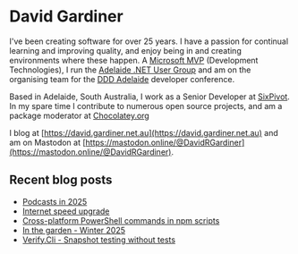 # David Gardiner

I've been creating software for over 25 years. I have a passion for continual learning and improving quality, and enjoy being in and creating environments where these happen. A [Microsoft MVP](https://mvp.microsoft.com/en-us/PublicProfile/5001655) (Development Technologies), I run the [Adelaide .NET User Group](https://www.adnug.net) and am on the organising team for the [DDD Adelaide](https://www.dddadelaide.com) developer conference.

Based in Adelaide, South Australia, I work as a Senior Developer at [SixPivot](https://www.sixpivot.com.au). In my spare time I contribute to numerous open source projects, and am a package moderator at [Chocolatey.org](https://chocolatey.org)

I blog at [https://david.gardiner.net.au](https://david.gardiner.net.au) and am on Mastodon at [https://mastodon.online/@DavidRGardiner](https://mastodon.online/@DavidRGardiner).

## Recent blog posts

<!--START_SECTION:posts-->
* [Podcasts in 2025](https:&#x2F;&#x2F;david.gardiner.net.au&#x2F;2025&#x2F;09&#x2F;podcasts)
* [Internet speed upgrade](https:&#x2F;&#x2F;david.gardiner.net.au&#x2F;2025&#x2F;09&#x2F;faster-internet)
* [Cross-platform PowerShell commands in npm scripts](https:&#x2F;&#x2F;david.gardiner.net.au&#x2F;2025&#x2F;09&#x2F;package-json-powershell)
* [In the garden - Winter 2025](https:&#x2F;&#x2F;david.gardiner.net.au&#x2F;2025&#x2F;08&#x2F;in-the-garden)
* [Verify.Cli - Snapshot testing without tests](https:&#x2F;&#x2F;david.gardiner.net.au&#x2F;2025&#x2F;07&#x2F;verify-cli)
<!--END_SECTION:posts-->
